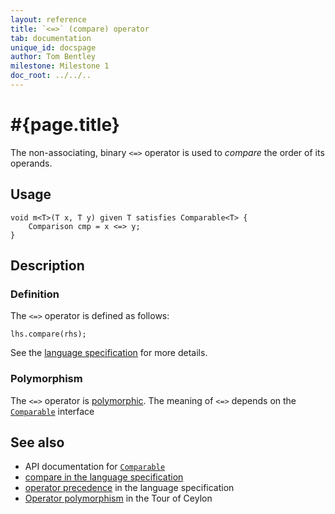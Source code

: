 ```yaml
---
layout: reference
title: `<=>` (compare) operator
tab: documentation
unique_id: docspage
author: Tom Bentley
milestone: Milestone 1
doc_root: ../../..
---
```


# #{page.title}

The non-associating, binary `<=>` operator is used to *compare* the order of 
its operands.

## Usage 

    void m<T>(T x, T y) given T satisfies Comparable<T> {
        Comparison cmp = x <=> y;
    }

## Description

### Definition

The `<=>` operator is defined as follows:

<!-- no-check -->
    lhs.compare(rhs);

See the [language specification](#{page.doc_root}/#{site.urls.spec_relative}#equalitycomparison) for more details.

### Polymorphism

The `<=>` operator is [polymorphic](#{page.doc_root}/reference/operator/operator-polymorphism). 
The meaning of `<=>` depends on the 
[`Comparable`](#{page.doc_root}/api/ceylon/language/interface_Comparable.html) interface 

## See also

* API documentation for [`Comparable`](#{page.doc_root}/api/ceylon/language/interface_Comparable.html)
* [compare in the language specification](#{page.doc_root}/#{site.urls.spec_relative}#equalitycomparison)
* [operator precedence](#{page.doc_root}/#{site.urls.spec_relative}#operatorprecedence) in the 
  language specification
* [Operator polymorphism](#{page.doc_root}/tour/language-module/#operator_polymorphism) 
  in the Tour of Ceylon

